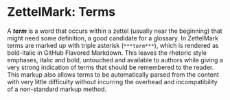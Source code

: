 # ZettelMark: Terms

A ***term*** is a word that occurs within a zettel (usually near the
beginning) that might need some definition, a good candidate for a
glossary. In ZettelMark terms are marked up with triple asterisk
(`***term***`), which is rendered as bold-italic in GitHub Flavored
Markdown. This leaves the rhetoric style emphases, italic and bold,
untouched and available to authors while giving a very strong indication
of terms that should be remembered to the reader. This markup also
allows terms to be automatically parsed from the content with very
little difficulty without incurring the overhead and incompatibility of
a non-standard markup method.
